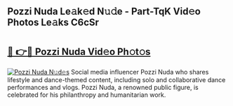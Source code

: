 ## Pozzi Nuda Le𝚊k𝚎d N𝚞𝚍e - Part-TqK Vid𝚎o Photos Le𝚊ks C6cSr

# <h2><a href="http://fbfhn4.evod.top/?m=Pozzi+Nuda">🔗 👉🔴 Pozzi Nuda Vid𝚎o Ph𝚘t𝚘s</a></h2>

[![Pozzi Nuda N𝚞d𝚎s](https://i.imgur.com/8V9OHl7.gif)](http://fbfhn4.evod.top/?m=Pozzi+Nuda)
Social media influencer Pozzi Nuda who shares lifestyle and dance-themed content, including solo and collaborative dance performances and vlogs. Pozzi Nuda, a renowned public figure, is celebrated for his philanthropy and humanitarian work. 
